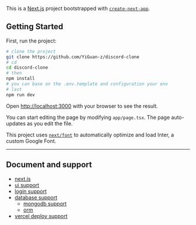 This is a [Next.js](https://nextjs.org/) project bootstrapped with [`create-next-app`](https://github.com/vercel/next.js/tree/canary/packages/create-next-app).

## Getting Started

First, run the project:

```bash
# clone the project
git clone https://github.com/YiGuan-z/discord-clone
# cd
cd discord-clone
# then
npm install
# you can base on the .env.template and configuration your env 
# last
npm run dev
```

Open [http://localhost:3000](http://localhost:3000) with your browser to see the result.

You can start editing the page by modifying `app/page.tsx`. The page auto-updates as you edit the file.

This project uses [`next/font`](https://nextjs.org/docs/basic-features/font-optimization) to automatically optimize and load Inter, a custom Google Font.

---
## Document and support
- [next.js](https://nextjs.org)
- [ui support](https://ui.shadcn.com)
- [login support](https://clerk.com)
- [database support]()
  - [mongodb support](https://www.mongodb.com)
  - [orm](https://www.prisma.io)
- [vercel deploy support](https://vercel.com)


